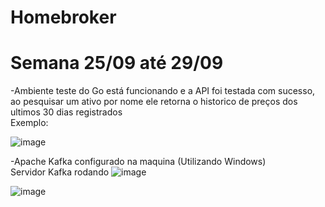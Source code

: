 # Homebroker

# Semana 25/09 até 29/09
  -Ambiente teste do Go está funcionando e a API foi testada com sucesso, ao pesquisar um ativo por nome ele retorna o historico de preços dos ultimos 30 dias registrados<br>Exemplo:<br>
  
![image](https://github.com/LucasGCLMartins/Homebroker/assets/73212163/4ef9e683-9a75-4c43-aaab-d448c41e91e9)

  -Apache Kafka configurado na maquina (Utilizando Windows)<br>
  Servidor Kafka rodando
![image](https://github.com/LucasGCLMartins/Homebroker/assets/73212163/2a87d5e0-b783-420e-b483-57b37f9f4353)

![image](https://github.com/LucasGCLMartins/Homebroker/assets/73212163/de5e3808-720a-48e6-b344-5d3bbe60b499)
